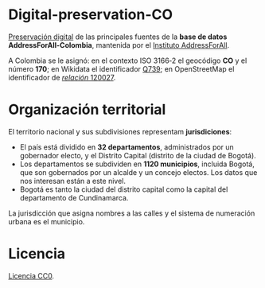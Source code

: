 # Digital-preservation-CO
[Preservación digital](https://en.wikipedia.org/wiki/Digital_preservation) de las principales fuentes de la **base de datos AddressForAll-Colombia**, mantenida por el [Instituto AddressForAll](http://addressforall.org/).

A Colombia se le asignó: en el contexto ISO&nbsp;3166&#8209;2 el geocódigo **CO** y el número **170**; en Wikidata el identificador [Q739](http://wikidata.org/entity/Q739); en OpenStreetMap el identificador de [*relación* 120027](http://osm.org/relation/120027).


# Organización territorial
El territorio nacional y sus subdivisiones representam **jurisdiciones**:

- El país está dividido en **32 departamentos**, administrados por un gobernador electo, y el Distrito Capital (distrito de la ciudad de Bogotá).
- Los departamentos se subdividen en **1120 municipios**, incluida Bogotá, que son gobernados por un alcalde y un concejo electos. Los datos que nos interesan están a este nivel.
- Bogotá es tanto la ciudad del distrito capital como la capital del departamento de Cundinamarca.

La jurisdicción que asigna nombres a las calles y el sistema de numeración urbana es el municipio.

# Licencia
[Licencia CC0](https://creativecommons.org/publicdomain/zero/1.0/deed.es).
